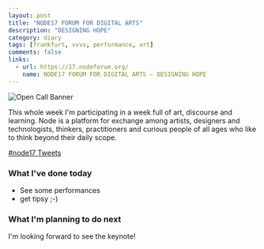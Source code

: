 ```yaml
---
layout: post
title: "NODE17 FORUM FOR DIGITAL ARTS"
description: "DESIGNING HOPE"
category: diary
tags: [frankfurt, vvvv, performance, art]
comments: false
links:
  - url: https://17.nodeforum.org/
    name: NODE17 FORUM FOR DIGITAL ARTS – DESIGNING HOPE
---
```


![Open Call Banner](/assets/OpenCallBanner.jpg "Open CAll Banner")

This whole week I'm participating in a week full of art, discourse and learning. 
Node is a platform for exchange among artists, designers and technologists, thinkers, practitioners and curious people of all ages who like to think beyond their daily scope.

<a class="twitter-timeline" data-dnt="true" href="https://twitter.com/hashtag/node17" data-widget-id="879723576584228864">#node17 Tweets</a>
<script>!function(d,s,id){var js,fjs=d.getElementsByTagName(s)[0],p=/^http:/.test(d.location)?'http':'https';if(!d.getElementById(id)){js=d.createElement(s);js.id=id;js.src=p+"://platform.twitter.com/widgets.js";fjs.parentNode.insertBefore(js,fjs);}}(document,"script","twitter-wjs");</script>
          
### What I've done today
* See some performances
* get tipsy ;-)

### What I'm planning to do next
I'm looking forward to see the keynote!
